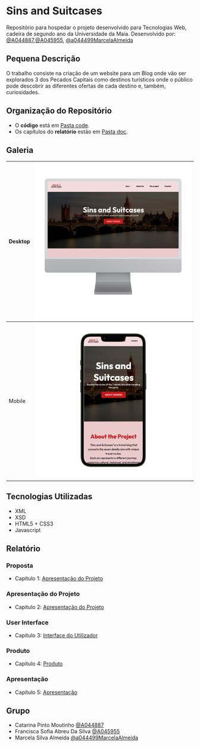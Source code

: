 # Sins and Suitcases

Repositório para hospedar o projeto desenvolvido para Tecnologias Web, cadeira de segundo ano da Universidade da Maia. Desenvolvido por: [@A044887](https://github.com/A044887),[@A045955](https://github.com/A045955), [@a044499MarcelaAlmeida](https://github.com/a044499MarcelaAlmeida)

## Pequena Descrição
O trabalho consiste na criação de um website para um Blog onde vão ser explorados 3 dos Pecados Capitais como destinos turísticos onde o público pode descobrir as diferentes ofertas de cada destino e, também, curiosidades.


## Organização do Repositório

* O **código** está em [Pasta code](code/).
* Os capítulos do **relatório** estão em [Pasta doc](doc/).

## Galeria

| Desktop | <img src="doc/Imagens/Imagens/2.png" width="450"/> |
|-------|-------|
| Mobile | <img src="doc/Imagens/Imagens/1.png" width="450" /> |

## Tecnologias Utilizadas 

* XML
* XSD
* HTML5 + CSS3
* Javascript

## Relatório

### Proposta
* Capítulo 1: [Apresentação do Projeto](doc/Proposta.md)
### Apresentação do Projeto
* Capítulo 2: [Apresentação do Projeto](doc/Apresentação_do_Projeto.md)
### User Interface 
* Capítulo 3: [Interface do Utilizador](doc/Interface_do_Utilizador.md)
### Produto
* Capítulo 4: [Produto](doc/Produto.md)
### Apresentação
* Capítulo 5: [Apresentação](doc/Apresentação.md)

## Grupo
* Catarina Pinto Moutinho [@A044887](https://github.com/A044887)
* Francisca Sofia Abreu Da Silva [@A045955](https://github.com/A045955)
* Marcela Silva Almeida [@a044499MarcelaAlmeida](https://github.com/a044499MarcelaAlmeida)
